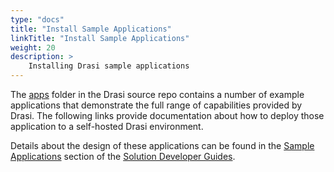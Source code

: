 ```yaml
---
type: "docs"
title: "Install Sample Applications"
linkTitle: "Install Sample Applications"
weight: 20
description: >
    Installing Drasi sample applications
---
```


The [apps](https://dev.azure.com/azure-octo/Incubations/_git/ReactiveGraph?version=GBdevelop&path=/apps) folder in the Drasi source repo contains a number of example applications that demonstrate the full range of capabilities provided by Drasi. The following links provide documentation about how to deploy those application to a self-hosted Drasi environment.

Details about the design of these applications can be found in the [Sample Applications](/solution-developer/sample-apps) section of the [Solution Developer Guides](/solution-developer).